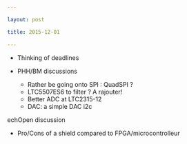 ```yaml
---

layout: post

title: 2015-12-01

---
```



-   Thinking of deadlines
-   PHH/BM discussions

    -   Rather be going onto SPI : QuadSPI ?
    -   LTC5507ES6 to filter ? A rajouter!
    -   Better ADC at LTC2315-12
    -   DAC: a simple DAC i2c

echOpen discussion

-   Pro/Cons of a shield compared to FPGA/microcontrolleur

